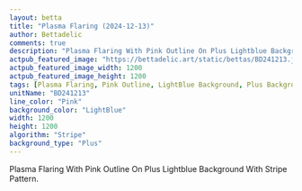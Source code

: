 ```yaml
---
layout: betta
title: "Plasma Flaring (2024-12-13)"
author: Bettadelic
comments: true
description: "Plasma Flaring With Pink Outline On Plus Lightblue Background With Stripe Pattern."
actpub_featured_image: "https://bettadelic.art/static/bettas/BD241213.jpg"
actpub_featured_image_width: 1200
actpub_featured_image_height: 1200
tags: [Plasma Flaring, Pink Outline, LightBlue Background, Plus Background Pattern, Stripe Pattern, December 2024]
unitName: "BD241213"
line_color: "Pink"
background_color: "LightBlue"
width: 1200
height: 1200
algorithm: "Stripe"
background_type: "Plus"
---
```


Plasma Flaring With Pink Outline On Plus Lightblue Background With Stripe Pattern.
